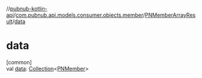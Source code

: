 //[pubnub-kotlin-api](../../../index.md)/[com.pubnub.api.models.consumer.objects.member](../index.md)/[PNMemberArrayResult](index.md)/[data](data.md)

# data

[common]\
val [data](data.md): [Collection](https://kotlinlang.org/api/core/kotlin-stdlib/kotlin.collections/-collection/index.html)&lt;[PNMember](../-p-n-member/index.md)&gt;
